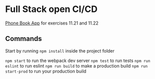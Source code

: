 # Full Stack open CI/CD

[Phone Book App](https://github.com/nettivastaava/PhoneBook_App) for exercises 11.21 and 11.22

## Commands

Start by running `npm install` inside the project folder

`npm start` to run the webpack dev server
`npm test` to run tests
`npm run eslint` to run eslint
`npm run build` to make a production build
`npm run start-prod` to run your production build
